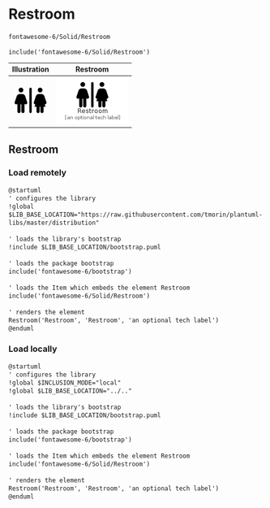 # Restroom


```text
fontawesome-6/Solid/Restroom
```

```text
include('fontawesome-6/Solid/Restroom')
```



| Illustration | Restroom |
| :---: | :---: |
| ![illustration for Illustration](../../fontawesome-6/Solid/Restroom.png) | ![illustration for Restroom](../../fontawesome-6/Solid/Restroom.Local.png) |




## Restroom

### Load remotely
```plantuml
@startuml
' configures the library
!global $LIB_BASE_LOCATION="https://raw.githubusercontent.com/tmorin/plantuml-libs/master/distribution"

' loads the library's bootstrap
!include $LIB_BASE_LOCATION/bootstrap.puml

' loads the package bootstrap
include('fontawesome-6/bootstrap')

' loads the Item which embeds the element Restroom
include('fontawesome-6/Solid/Restroom')

' renders the element
Restroom('Restroom', 'Restroom', 'an optional tech label')
@enduml
```

### Load locally
```plantuml
@startuml
' configures the library
!global $INCLUSION_MODE="local"
!global $LIB_BASE_LOCATION="../.."

' loads the library's bootstrap
!include $LIB_BASE_LOCATION/bootstrap.puml

' loads the package bootstrap
include('fontawesome-6/bootstrap')

' loads the Item which embeds the element Restroom
include('fontawesome-6/Solid/Restroom')

' renders the element
Restroom('Restroom', 'Restroom', 'an optional tech label')
@enduml
```

